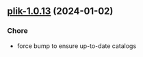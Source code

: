 

## [plik-1.0.13](https://github.com/truecharts/charts/compare/plik-1.0.12...plik-1.0.13) (2024-01-02)

### Chore



- force bump to ensure up-to-date catalogs